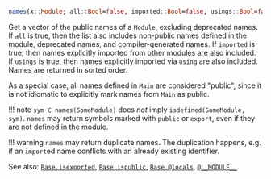 ```julia
names(x::Module; all::Bool=false, imported::Bool=false, usings::Bool=false) -> Vector{Symbol}
```

Get a vector of the public names of a `Module`, excluding deprecated names. If `all` is true, then the list also includes non-public names defined in the module, deprecated names, and compiler-generated names. If `imported` is true, then names explicitly imported from other modules are also included. If `usings` is true, then names explicitly imported via `using` are also included. Names are returned in sorted order.

As a special case, all names defined in `Main` are considered "public", since it is not idiomatic to explicitly mark names from `Main` as public.

!!! note
    `sym ∈ names(SomeModule)` does *not* imply `isdefined(SomeModule, sym)`. `names` may return symbols marked with `public` or `export`, even if they are not defined in the module.


!!! warning
    `names` may return duplicate names. The duplication happens, e.g. if an `import`ed name conflicts with an already existing identifier.


See also: [`Base.isexported`](@ref), [`Base.ispublic`](@ref), [`Base.@locals`](@ref), [`@__MODULE__`](@ref).
